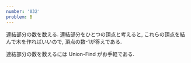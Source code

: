 ```yaml
---
number: '032'
problem: B
---
```

連結部分の数を数える. 連結部分をひとつの頂点と考えると, これらの頂点を結んで木を作ればいいので, 頂点の数-1が答えである.

連結部分の数を数えるには Union-Find がお手軽である.
